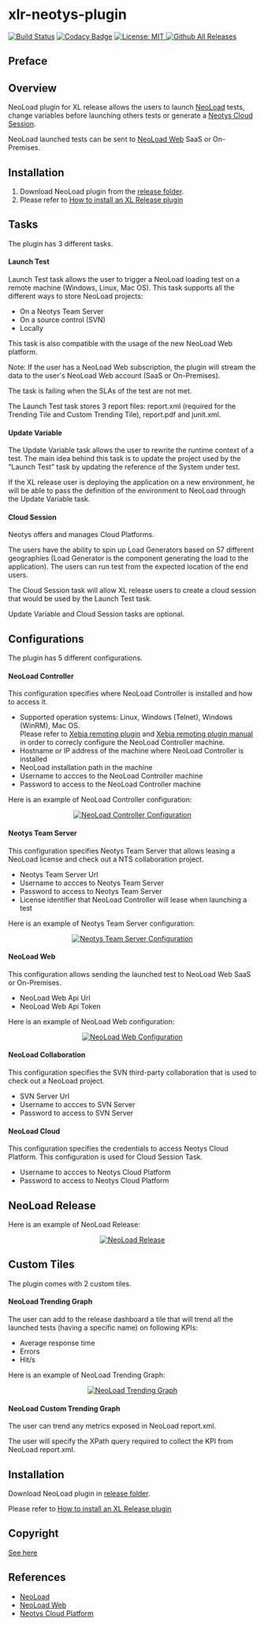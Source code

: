 # xlr-neotys-plugin

[![Build Status](https://travis-ci.org/xebialabs-community/xlr-neotys-plugin.svg?branch=master)](https://travis-ci.org/xebialabs-community/xlr-neotys-plugin)
[![Codacy Badge](https://api.codacy.com/project/badge/Grade/480e882e8e744d7484fe8c0060bbd070)](https://www.codacy.com/app/tjrandall/xlr-neotys-plugin_2?utm_source=github.com&amp;utm_medium=referral&amp;utm_content=xebialabs-community/xlr-neotys-plugin&amp;utm_campaign=Badge_Grade)
[![License: MIT][xlr-neotys-plugin-license-image] ][xlr-neotys-plugin-license-url]
[![Github All Releases][xlr-neotys-plugin-downloads-image]]()

[xlr-neotys-plugin-license-image]: https://img.shields.io/badge/License-MIT-yellow.svg
[xlr-neotys-plugin-license-url]: https://opensource.org/licenses/MIT
[xlr-neotys-plugin-downloads-image]: https://img.shields.io/github/downloads/xebialabs-community/xlr-neotys-plugin/total.svg

## Preface

## Overview
NeoLoad plugin for XL release allows the users to launch <a href="https://www.neotys.com/neoload/overview">NeoLoad</a> tests, change variables before launching others tests or generate a <a href="https://www.neotys.com/solutions/cloud-load-testing">Neotys Cloud Session</a>.

NeoLoad launched tests can be sent to <a href="https://www.neotys.com/neoload/features/neoload-web">NeoLoad Web</a> SaaS or On-Premises.

## Installation

1. Download NeoLoad plugin from the [release folder](../../releases).
2. Please refer to [How to install an XL Release plugin](https://docs.xebialabs.com/xl-release/how-to/install-or-remove-xl-release-plugins.html)

## Tasks
The plugin has 3 different tasks.
#### Launch Test
Launch Test task allows the user to trigger a NeoLoad loading test on a remote machine (Windows, Linux, Mac OS). This task supports all the different ways to store NeoLoad projects:
<ul>
    <li>On a Neotys Team Server</li>
    <li>On a source control (SVN)</li>
    <li>Locally</li>
</ul>
This task is also compatible with the usage of the new NeoLoad Web platform.

Note: If the user has a NeoLoad Web subscription, the plugin will stream the data to the user's NeoLoad Web account (SaaS or On-Premises).

The task is failing when the SLAs of the test are not met.

The Launch Test task stores 3 report files: report.xml (required for the Trending Tile and Custom Trending Tile), report.pdf and junit.xml.

#### Update Variable
The Update Variable task allows the user to rewrite the runtime context of a test. The main idea behind this task is to update the project used by the "Launch Test" task by updating the reference of the System under test.

If the XL release user is deploying the application on a new environment, he will be able to pass the definition of the environment to NeoLoad through the Update Variable task.

#### Cloud Session
Neotys offers and manages Cloud Platforms.

The users have the ability to spin up Load Generators based on 57 different geographies (Load Generator is the component generating the load to the application).
The users can run test from the expected location of the end users.

The Cloud Session task will allow XL release users to create a cloud session that would be used by the Launch Test task.

Update Variable and Cloud Session tasks are optional.

## Configurations
The plugin has 5 different configurations.

#### NeoLoad Controller
This configuration specifies where NeoLoad Controller is installed and how to access it.</p>
<ul>
    <li>Supported operation systems: Linux, Windows (Telnet), Windows (WinRM), Mac OS.<br>
        Please refer to <a href="https://docs.xebialabs.com/xl-platform/concept/remoting-plugin.html">Xebia remoting plugin</a> and <a href="https://docs.xebialabs.com/xl-deploy/4.5.x/remotingPluginManual.html">Xebia remoting plugin manual</a> in order to correcly configure the NeoLoad Controller machine.</li>
    <li>Hostname or IP address of the machine where NeoLoad Controller is installed</li>
    <li>NeoLoad installation path in the machine</li>
    <li>Username to accces to the NeoLoad Controller machine</li>
    <li>Password to access to the NeoLoad Controller machine</li>
</ul>
Here is an example of NeoLoad Controller configuration:

<p align="center"><a target="_blank" href="screenshots/NeoLoadControllerConfiguration.PNG"><img src="screenshots/NeoLoadControllerConfiguration.PNG" alt="NeoLoad Controller Configuration" style="max-width:100%;"></a></p>

#### Neotys Team Server
This configuration specifies Neotys Team Server that allows leasing a NeoLoad license and check out a NTS collaboration project.
<ul>
    <li>Neotys Team Server Url</li>
    <li>Username to accces to Neotys Team Server</li>
    <li>Password to access to Neotys Team Server</li>
    <li>License identifier that NeoLoad Controller will lease when launching a test</li>
</ul>
Here is an example of Neotys Team Server configuration:
<p align="center"><a target="_blank" href="screenshots/NeotysTeamServerConfiguration.PNG"><img src="screenshots/NeotysTeamServerConfiguration.PNG" alt="Neotys Team Server Configuration" style="max-width:100%;"></a></p>

#### NeoLoad Web
This configuration allows sending the launched test to NeoLoad Web SaaS or On-Premises.
<ul>
    <li>NeoLoad Web Api Url</li>
    <li>NeoLoad Web Api Token</li>
</ul>
Here is an example of NeoLoad Web configuration:
<p align="center"><a target="_blank" href="screenshots/NeoLoadWebConfiguration.PNG"><img src="screenshots/NeoLoadWebConfiguration.PNG" alt="NeoLoad Web Configuration" style="max-width:100%;"></a></p>

#### NeoLoad Collaboration</h4>
This configuration specifies the SVN third-party collaboration that is used to check out a NeoLoad project.
<ul>
    <li>SVN Server Url</li>
    <li>Username to accces to SVN Server</li>
    <li>Password to access to SVN Server</li>
</ul>

#### NeoLoad Cloud
This configuration specifies the credentials to access Neotys Cloud Platform. This configuration is used for Cloud Session Task.
<ul>
    <li>Username to accces to Neotys Cloud Platform</li>
    <li>Password to access to Neotys Cloud Platform</li>
</ul>

## NeoLoad Release
Here is an example of NeoLoad Release:
<p align="center"><a target="_blank" href="screenshots/NeoLoadRelease.PNG"><img src="screenshots/NeoLoadRelease.PNG" alt="NeoLoad Release" style="max-width:100%;"></a></p>


## Custom Tiles
The plugin comes with 2 custom tiles.</p>

#### NeoLoad Trending Graph
The user can add to the release dashboard a tile that will trend all the launched tests (having a specific name) on following KPIs:
<ul>
    <li>Average response time</li>
    <li>Errors</li>
    <li>Hit/s</li>
</ul>
Here is an example of NeoLoad Trending Graph:
<p align="center"><a target="_blank" href="screenshots/NeoLoadTrendingGraph.PNG"><img src="screenshots/NeoLoadTrendingGraph.PNG" alt="NeoLoad Trending Graph" style="max-width:100%;"></a></p>

#### NeoLoad Custom Trending Graph
The user can trend any metrics exposed in NeoLoad report.xml.

The user will specify the XPath query required to collect the KPI from NeoLoad report.xml.

## Installation
Download NeoLoad plugin in <a href="release">release folder</a>.

Please refer to <a href="https://docs.xebialabs.com/xl-release/how-to/install-or-remove-xl-release-plugins.html">How to install an XL Release plugin</a>

## Copyright
<a href="copyright.txt">See here</a>

## References

* <a href="https://www.neotys.com/neoload/overview">NeoLoad</a>
* <a href="https://neoload.saas.neotys.com/">NeoLoad Web</a>
* <a href="https://www.neotys.com/solutions/cloud-load-testing">Neotys Cloud Platform</a>

